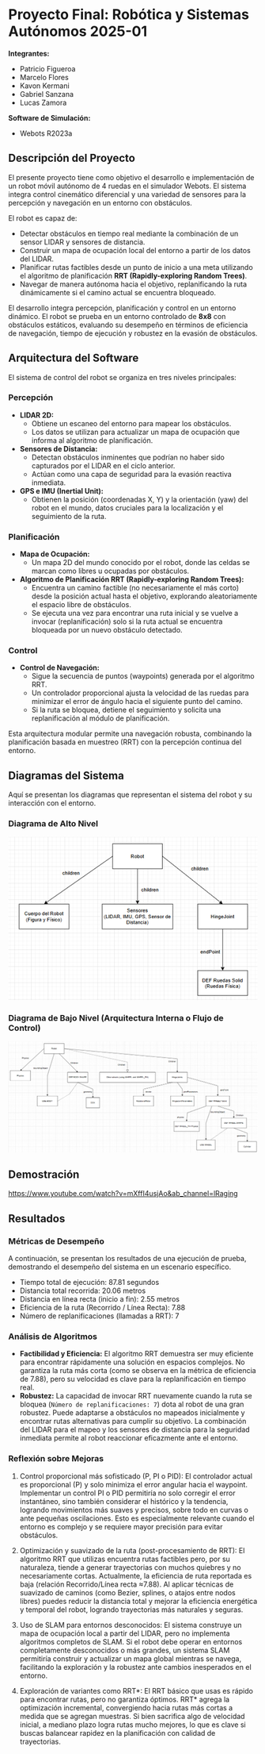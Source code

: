 # Proyecto Final: Robótica y Sistemas Autónomos 2025-01

**Integrantes:**
* Patricio Figueroa
* Marcelo Flores
* Kavon Kermani
* Gabriel Sanzana
* Lucas Zamora

**Software de Simulación:**
* Webots R2023a

## Descripción del Proyecto

El presente proyecto tiene como objetivo el desarrollo e implementación de un robot móvil autónomo de 4 ruedas en el simulador Webots. El sistema integra control cinemático diferencial y una variedad de sensores para la percepción y navegación en un entorno con obstáculos.

El robot es capaz de:
* Detectar obstáculos en tiempo real mediante la combinación de un sensor LIDAR y sensores de distancia.
* Construir un mapa de ocupación local del entorno a partir de los datos del LIDAR.
* Planificar rutas factibles desde un punto de inicio a una meta utilizando el algoritmo de planificación **RRT (Rapidly-exploring Random Trees)**.
* Navegar de manera autónoma hacia el objetivo, replanificando la ruta dinámicamente si el camino actual se encuentra bloqueado.

El desarrollo integra percepción, planificación y control en un entorno dinámico. El robot se prueba en un entorno controlado de **8x8** con obstáculos estáticos, evaluando su desempeño en términos de eficiencia de navegación, tiempo de ejecución y robustez en la evasión de obstáculos.

## Arquitectura del Software

El sistema de control del robot se organiza en tres niveles principales:

### Percepción

* **LIDAR 2D:**
    * Obtiene un escaneo del entorno para mapear los obstáculos.
    * Los datos se utilizan para actualizar un mapa de ocupación que informa al algoritmo de planificación.
* **Sensores de Distancia:**
    * Detectan obstáculos inminentes que podrían no haber sido capturados por el LIDAR en el ciclo anterior.
    * Actúan como una capa de seguridad para la evasión reactiva inmediata.
* **GPS e IMU (Inertial Unit):**
    * Obtienen la posición (coordenadas X, Y) y la orientación (yaw) del robot en el mundo, datos cruciales para la localización y el seguimiento de la ruta.

### Planificación

* **Mapa de Ocupación:**
    * Un mapa 2D del mundo conocido por el robot, donde las celdas se marcan como libres u ocupadas por obstáculos.
* **Algoritmo de Planificación RRT (Rapidly-exploring Random Trees):**
    * Encuentra un camino factible (no necesariamente el más corto) desde la posición actual hasta el objetivo, explorando aleatoriamente el espacio libre de obstáculos.
    * Se ejecuta una vez para encontrar una ruta inicial y se vuelve a invocar (replanificación) solo si la ruta actual se encuentra bloqueada por un nuevo obstáculo detectado.

### Control

* **Control de Navegación:**
    * Sigue la secuencia de puntos (waypoints) generada por el algoritmo RRT.
    * Un controlador proporcional ajusta la velocidad de las ruedas para minimizar el error de ángulo hacia el siguiente punto del camino.
    * Si la ruta se bloquea, detiene el seguimiento y solicita una replanificación al módulo de planificación.

Esta arquitectura modular permite una navegación robusta, combinando la planificación basada en muestreo (RRT) con la percepción continua del entorno.

## Diagramas del Sistema

Aquí se presentan los diagramas que representan el sistema del robot y su interacción con el entorno.

### Diagrama de Alto Nivel

![Diagrama de Alto Nivel del Robot](altoNivelRobot.png)

### Diagrama de Bajo Nivel (Arquitectura Interna o Flujo de Control)

![Diagrama de Bajo Nivel de Arquitectura](bajoNivelRobot.png)

## Demostración

https://www.youtube.com/watch?v=mXffI4usjAo&ab_channel=lRaging

## Resultados

### Métricas de Desempeño

A continuación, se presentan los resultados de una ejecución de prueba, demostrando el desempeño del sistema en un escenario específico.

- Tiempo total de ejecución: 87.81 segundos
- Distancia total recorrida: 20.06 metros
- Distancia en línea recta (inicio a fin): 2.55 metros
- Eficiencia de la ruta (Recorrido / Línea Recta): 7.88
- Número de replanificaciones (llamadas a RRT): 7

### Análisis de Algoritmos

* **Factibilidad y Eficiencia:** El algoritmo RRT demuestra ser muy eficiente para encontrar rápidamente una solución en espacios complejos. No garantiza la ruta más corta (como se observa en la métrica de eficiencia de 7.88), pero su velocidad es clave para la replanificación en tiempo real.
* **Robustez:** La capacidad de invocar RRT nuevamente cuando la ruta se bloquea (`Número de replanificaciones: 7`) dota al robot de una gran robustez. Puede adaptarse a obstáculos no mapeados inicialmente y encontrar rutas alternativas para cumplir su objetivo. La combinación del LIDAR para el mapeo y los sensores de distancia para la seguridad inmediata permite al robot reaccionar eficazmente ante el entorno.

### Reflexión sobre Mejoras

1. Control proporcional más sofisticado (P, PI o PID):
El controlador actual es proporcional (P) y solo minimiza el error angular hacia el waypoint. Implementar un control PI o PID permitiría no solo corregir el error instantáneo, sino también considerar el histórico y la tendencia, logrando movimientos más suaves y precisos, sobre todo en curvas o ante pequeñas oscilaciones. Esto es especialmente relevante cuando el entorno es complejo y se requiere mayor precisión para evitar obstáculos.

2. Optimización y suavizado de la ruta (post-procesamiento de RRT):
El algoritmo RRT que utilizas encuentra rutas factibles pero, por su naturaleza, tiende a generar trayectorias con muchos quiebres y no necesariamente cortas. Actualmente, la eficiencia de ruta reportada es baja (relación Recorrido/Línea recta ≈7.88). Al aplicar técnicas de suavizado de caminos (como Bezier, splines, o atajos entre nodos libres) puedes reducir la distancia total y mejorar la eficiencia energética y temporal del robot, logrando trayectorias más naturales y seguras.

3. Uso de SLAM para entornos desconocidos:
El sistema construye un mapa de ocupación local a partir del LIDAR, pero no implementa algoritmos completos de SLAM. Si el robot debe operar en entornos completamente desconocidos o más grandes, un sistema SLAM permitiría construir y actualizar un mapa global mientras se navega, facilitando la exploración y la robustez ante cambios inesperados en el entorno.

4. Exploración de variantes como RRT*:
El RRT básico que usas es rápido para encontrar rutas, pero no garantiza óptimos. RRT* agrega la optimización incremental, convergiendo hacia rutas más cortas a medida que se agregan muestras. Si bien sacrifica algo de velocidad inicial, a mediano plazo logra rutas mucho mejores, lo que es clave si buscas balancear rapidez en la planificación con calidad de trayectorias.



